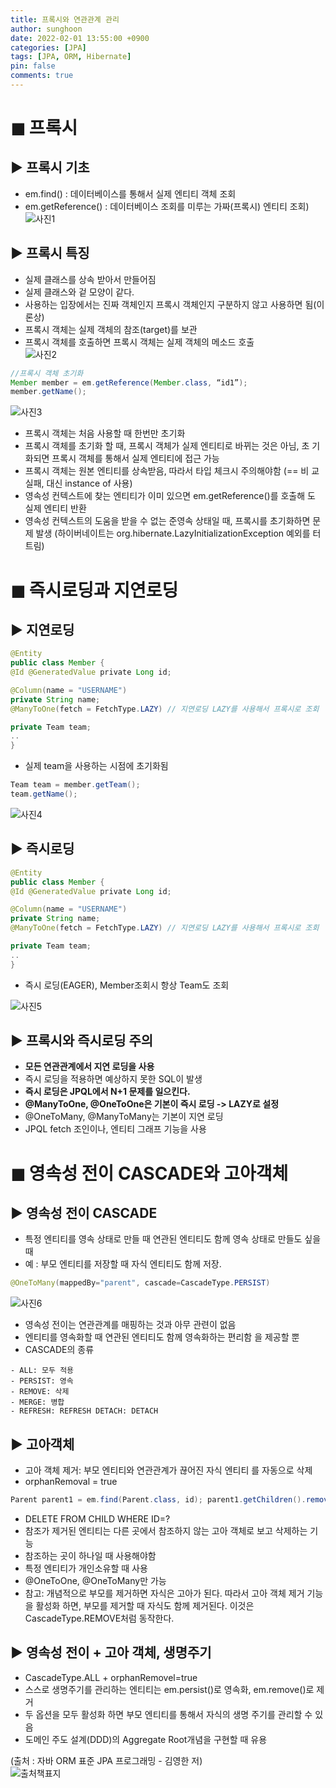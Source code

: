 ```yaml
---
title: 프록시와 연관관계 관리
author: sunghoon
date: 2022-02-01 13:55:00 +0900
categories: [JPA]
tags: [JPA, ORM, Hibernate]
pin: false
comments: true
--- 
```

  

# ◼︎ 프록시

## ▶︎ 프록시 기초

* em.find() : 데이터베이스를 통해서 실제 엔티티 객체 조회  
* em.getReference() : 데이터베이스 조회를 미루는 가짜(프록시) 엔티티 조회)  
![사진1](/assets/img/JPA_9/JPA_9_1.jpg) 

## ▶︎ 프록시 특징

* 실제 클래스를 상속 받아서 만들어짐  
* 실제 클래스와 겉 모양이 같다.  
* 사용하는 입장에서는 진짜 객체인지 프록시 객체인지 구분하지 않고 사용하면 됨(이론상)  
* 프록시 객체는 실제 객체의 참조(target)를 보관  
* 프록시 객체를 호출하면 프록시 객체는 실제 객체의 메소드 호출  
![사진2](/assets/img/JPA_9/JPA_9_2.jpg) 
   
```java
//프록시 객체 초기화  
Member member = em.getReference(Member.class, “id1”);  
member.getName();  
```  
![사진3](/assets/img/JPA_9/JPA_9_3.jpg)  

* 프록시 객체는 처음 사용할 때 한번만 초기화  
* 프록시 객체를 초기화 할 때, 프록시 객체가 실제 엔티티로 바뀌는 것은 아님, 초 기화되면 프록시 객체를 통해서 실제 엔티티에 접근 가능  
* 프록시 객체는 원본 엔티티를 상속받음, 따라서 타입 체크시 주의해야함 (== 비 교 실패, 대신 instance of 사용)  
* 영속성 컨텍스트에 찾는 엔티티가 이미 있으면 em.getReference()를 호출해 도 실제 엔티티 반환  
* 영속성 컨텍스트의 도움을 받을 수 없는 준영속 상태일 때, 프록시를 초기화하면 문제 발생 (하이버네이트는 org.hibernate.LazyInitializationException 예외를 터트림)  

# ◼︎ 즉시로딩과 지연로딩  

## ▶︎ 지연로딩  

```java
@Entity 
public class Member { 
@Id @GeneratedValue private Long id;

@Column(name = "USERNAME")
private String name;  
@ManyToOne(fetch = FetchType.LAZY) // 지연로딩 LAZY를 사용해서 프록시로 조회   @JoinColumn(name = "TEAM_ID")

private Team team;
..
} 
```  

* 실제 team을 사용하는 시점에 초기화됨

```java
Team team = member.getTeam();
team.getName();
```

![사진4](/assets/img/JPA_9/JPA_9_4.jpg)

## ▶︎ 즉시로딩

```java
@Entity 
public class Member { 
@Id @GeneratedValue private Long id;

@Column(name = "USERNAME")
private String name;  
@ManyToOne(fetch = FetchType.LAZY) // 지연로딩 LAZY를 사용해서 프록시로 조회   @JoinColumn(name = "TEAM_ID")

private Team team;
..
} 
```  

* 즉시 로딩(EAGER), Member조회시 항상 Team도 조회

![사진5](/assets/img/JPA_9/JPA_9_5.jpg)

## ▶︎ 프록시와 즉시로딩 주의

* **모든 연관관계에서 지연 로딩을 사용**
* 즉시 로딩을 적용하면 예상하지 못한 SQL이 발생
* **즉시 로딩은 JPQL에서 N+1 문제를 일으킨다.**
* **@ManyToOne, @OneToOne은 기본이 즉시 로딩 -> LAZY로 설정**
* @OneToMany, @ManyToMany는 기본이 지연 로딩  
* JPQL fetch 조인이나, 엔티티 그래프 기능을 사용
 
# ◼︎ 영속성 전이 CASCADE와 고아객체

## ▶︎ 영속성 전이 CASCADE

* 특정 엔티티를 영속 상태로 만들 때 연관된 엔티티도 함께 영속 상태로 만들도 싶을 때
* 예 : 부모 엔티티를 저장할 때 자식 엔티티도 함께 저장. 

```java
@OneToMany(mappedBy="parent", cascade=CascadeType.PERSIST)
```

![사진6](/assets/img/JPA_9/JPA_9_6.jpg)

* 영속성 전이는 연관관계를 매핑하는 것과 아무 관련이 없음
* 엔티티를 영속화할 때 연관된 엔티티도 함께 영속화하는 편리함 을 제공할 뿐
* CASCADE의 종류  

```text
- ALL: 모두 적용
- PERSIST: 영속
- REMOVE: 삭제
- MERGE: 병합
- REFRESH: REFRESH DETACH: DETACH
```

## ▶︎ 고아객체

* 고아 객체 제거: 부모 엔티티와 연관관계가 끊어진 자식 엔티티 를 자동으로 삭제
* orphanRemoval = true
```java
Parent parent1 = em.find(Parent.class, id); parent1.getChildren().remove(0); //자식 엔티티를 컬렉션에서 제거
```

* DELETE FROM CHILD WHERE ID=?
* 참조가 제거된 엔티티는 다른 곳에서 참조하지 않는 고아 객체로 보고 삭제하는 기능
* 참조하는 곳이 하나일 때 사용해야함
* 특정 엔티티가 개인소유할 때 사용
* @OneToOne, @OneToMany만 가능
* 참고: 개념적으로 부모를 제거하면 자식은 고아가 된다. 따라서 고아 객체 제거 기능을 활성화 하면, 부모를 제거할 때 자식도 함께 제거된다. 이것은 CascadeType.REMOVE처럼 동작한다.

## ▶︎ 영속성 전이 + 고아 객체, 생명주기

* CascadeType.ALL + orphanRemovel=true
* 스스로 생명주기를 관리하는 엔티티는 em.persist()로 영속화, em.remove()로 제거
* 두 옵션을 모두 활성화 하면 부모 엔티티를 통해서 자식의 생명 주기를 관리할 수 있음
* 도메인 주도 설계(DDD)의 Aggregate Root개념을 구현할 때 유용

(출처 : 자바 ORM 표준 JPA 프로그래밍 - 김영한 저)    
![출처책표지](/assets/img/JPA_book.jpg)  


  





